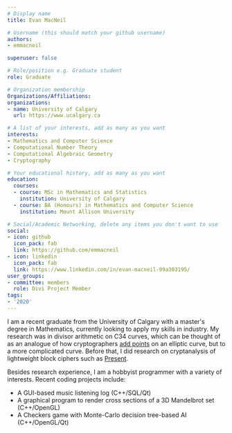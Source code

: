 ```yaml
---
# Display name
title: Evan MacNeil

# Username (this should match your github username)
authors:
- emmacneil

superuser: false

# Role/position e.g. Graduate student
role: Graduate

# Organization membership
Organizations/Affiliations:
organizations:
- name: University of Calgary
  url: https://www.ucalgary.ca

# A list of your interests, add as many as you want
interests:
- Mathematics and Computer Science
- Computational Number Theory
- Computational Algebraic Geometry
- Cryptography

# Your educational history, add as many as you want
education:
  courses:
  - course: MSc in Mathematics and Statistics
    institution: University of Calgary
  - course: BA (Honours) in Mathematics and Computer Science
    institution: Mount Allison University

# Social/Academic Networking, delete any items you don't want to use
social:
- icon: github
  icon_pack: fab
  link: https://github.com/emmacneil
- icon: linkedin
  icon_pack: fab
  link: https://www.linkedin.com/in/evan-macneil-99a303195/
user_groups:
- committee: members
  role: Divi Project Member
tags:
- '2020'
---
```

I am a recent graduate from the University of Calgary with a master's degree in Mathematics, currently looking to apply my skills in industry.
My research was in divisor arithmetic on C34 curves, which can be thought of as an analogue of
how cryptographers [add points](https://en.wikipedia.org/wiki/Elliptic_curve_point_multiplication) on an elliptic curve, but to a more complicated curve.
Before that, I did research on cryptanalysis of lightweight block ciphers such as [Present](https://en.wikipedia.org/wiki/PRESENT).

Besides research experience, I am a hobbyist programmer with a variety of interests. Recent coding projects include:

 * A GUI-based music listening log (C++/SQL/Qt)
 * A graphical program to render cross sections of a 3D Mandelbrot set (C++/OpenGL)
 * A Checkers game with Monte-Carlo decision tree-based AI (C++/OpenGL/Qt)
